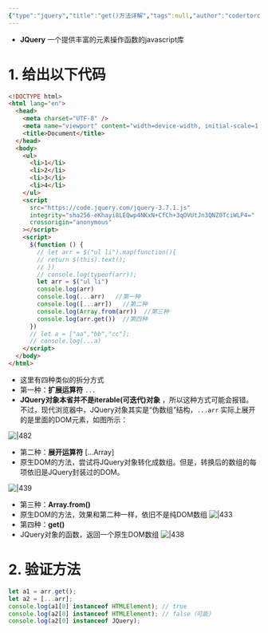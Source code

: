 ```yaml
---
{"type":"jquery","title":"get()方法详解","tags":null,"author":"codertoro","establish":"2025-04-08","update":"2025-04-08","dg-publish":true,"permalink":"/Projects/005-JQuery/get()方法详解/","dgPassFrontmatter":true,"created":"2025-04-08T14:55:48.869+08:00","updated":"2025-04-08T17:11:07.004+08:00"}
---
```


- **JQuery** 一个提供丰富的元素操作函数的javascript库
# 1. 给出以下代码
```html
<!DOCTYPE html>
<html lang="en">
  <head>
    <meta charset="UTF-8" />
    <meta name="viewport" content="width=device-width, initial-scale=1.0" />
    <title>Document</title>
  </head>
  <body>
    <ul>
      <li>1</li>
      <li>2</li>
      <li>3</li>
      <li>4</li>
    </ul>
    <script
      src="https://code.jquery.com/jquery-3.7.1.js"
      integrity="sha256-eKhayi8LEQwp4NKxN+CfCh+3qOVUtJn3QNZ0TciWLP4="
      crossorigin="anonymous"
    ></script>
    <script>
      $(function () {
        // let arr = $("ul li").map(function(){
        // return $(this).text();
        // })
        // console.log(typeof(arr));
        let arr = $("ul li")
        console.log(arr)
        console.log(...arr)   //第一种
        console.log([...arr])   //第二种
        console.log(Array.from(arr))  //第三种
        console.log(arr.get())  //第四种
      })
      // let a = ["aa","bb","cc"];
      // console.log(...a)
    </script>
  </body>
</html>

```
- 这里有四种类似的拆分方式
- 第一种：**扩展运算符** `...`
- **JQuery对象本省并不是iterable(可迭代)对象** ，所以这种方式可能会报错。不过，现代浏览器中，JQuery对象其实是“伪数组”结构，`...arr` 实际上展开的是里面的DOM元素，如图所示：

![|482](https://img.codertoro.top/Bucket/Projects/JQuery/202504081523718.png)

- 第二种：**展开运算符** [...Array]
- 原生DOM的方法，尝试将JQuery对象转化成数组。但是，转换后的数组的每项依旧是JQuery封装过的DOM。

![|439](https://img.codertoro.top/Bucket/Projects/JQuery/202504081527790.png)

- 第三种：**Array.from()**
- 原生DOM的方法，效果和第二种一样，依旧不是纯DOM数组
![|433](https://img.codertoro.top/Bucket/Projects/JQuery/202504081529611.png)
- 第四种：**get()**
- JQuery对象的函数，返回一个原生DOM数组
![|438](https://img.codertoro.top/Bucket/Projects/JQuery/202504081531225.png)

# 2. 验证方法
```javascript
let a1 = arr.get();
let a2 = [...arr];
console.log(a1[0] instanceof HTMLElement); // true
console.log(a2[0] instanceof HTMLElement); // false（可能）
console.log(a2[0] instanceof JQuery); 
```
